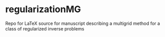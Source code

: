 # regularizationMG

Repo for LaTeX source for manuscript describing a multigrid method for a class of regularized inverse problems